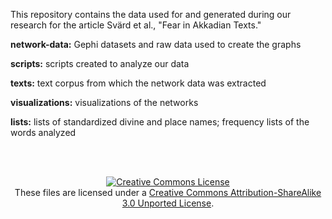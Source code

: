 This repository contains the data used for and generated during our research for the article Svärd et al., "Fear in Akkadian Texts." 

<b>network-data:</b> Gephi datasets and raw data used to create the graphs

<b>scripts:</b> scripts created to analyze our data

<b>texts:</b> text corpus from which the network data was extracted

<b>visualizations:</b> visualizations of the networks

<b>lists:</b> lists of standardized divine and place names; frequency lists of the words analyzed

<br><br>

<p align="center">
<a rel="license" href="http://creativecommons.org/licenses/by-sa/3.0/"><img alt="Creative Commons License" style="border-width:0" src="https://i.creativecommons.org/l/by-sa/3.0/88x31.png" /></a><br />These files are licensed under a <a rel="license" href="http://creativecommons.org/licenses/by-sa/3.0/">Creative Commons Attribution-ShareAlike 3.0 Unported License</a>.</p>
